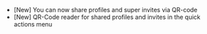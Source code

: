 - [New] You can now share profiles and super invites via QR-code
- [New] QR-Code reader for shared profiles and invites in the quick actions menu